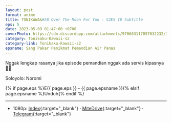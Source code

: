 ```yaml
---
layout: post
format: anime
title: TONIKAWA&#58 Over The Moon For You - S2E5 ID Subtitle
eps: 5
date: 2023-05-09 01:47:00 +0700
coverPhoto: https://cdn.discordapp.com/attachments/970663117057032232/1105437370251219014/mpv-shot0258.jpg
category: Tonikaku-Kawaii-s2
category-link: Tonikaku-Kawaii-s2
epsname: Sang Pakar Penikmat Pemandian Air Panas
---
```


Nggak lengkap rasanya jika episode pemandian nggak ada servis kipasnya 🥵🥵

Soloyolo: Noromi

{% if page.eps %}E{{ page.eps }} - {{ page.epsname }}{% elsif page.epsname %}Unduh{% endif %}

---
- 1080p: [Index](https://bit.ly/3M6jZvg){:target="_blank"} &middot; [MiteDrive](https://mitedrive.com/view/TwT1lF){:target="_blank"} &middot; [Telegram](https://t.me/a1fansubweeklies/289){:target="_blank"}